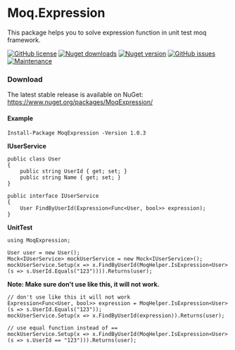 # Moq.Expression
This package helps you to solve expression function in unit test moq framework.

[![GitHub license](https://img.shields.io/github/license/ovaishanif94/Moq.Expression.svg)](https://github.com/ovaishanif94/Moq.Expression/blob/master/LICENSE)  [![Nuget downloads](https://img.shields.io/nuget/dt/MoqExpression.svg)](https://www.nuget.org/packages/MoqExpression/) [![Nuget version](https://img.shields.io/nuget/v/MoqExpression.svg)](https://www.nuget.org/packages/MoqExpression/) [![GitHub issues](https://img.shields.io/github/issues/ovaishanif94/Moq.Expression.svg)](https://GitHub.com/ovaishanif94/Moq.Expression/issues/) [![Maintenance](https://img.shields.io/badge/Maintained%3F-yes-green.svg)](https://github.com/ovaishanif94/Moq.Expression/graphs/commit-activity)

### Download
The latest stable release is available on NuGet: https://www.nuget.org/packages/MoqExpression/

#### Example
`Install-Package MoqExpression -Version 1.0.3`

**IUserService**

    public class User
    {
        public string UserId { get; set; }
        public string Name { get; set; }
    }

    public interface IUserService
    {
        User FindByUserId(Expression<Func<User, bool>> expression);
    }

**UnitTest**

    using MoqExpression;

    User user = new User();
    Mock<IUserService> mockUserService = new Mock<IUserService>();
    mockUserService.Setup(x => x.FindByUserId(MoqHelper.IsExpression<User>(s => s.UserId.Equals("123")))).Returns(user);

**Note: Make sure don't use like this, it will not work.**

    // don't use like this it will not work 
    Expression<Func<User, bool>> expression = MoqHelper.IsExpression<User>(s => s.UserId.Equals("123"));
    mockUserService.Setup(x => x.FindByUserId(expression)).Returns(user);

    // use equal function instead of ==
    mockUserService.Setup(x => x.FindByUserId(MoqHelper.IsExpression<User>(s => s.UserId == "123"))).Returns(user);
    
